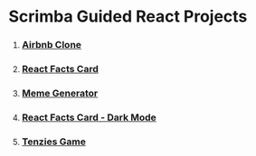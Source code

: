 # Scrimba Guided React Projects

<ol>
<li> 
<a href="https://github.com/Radser2001/LearningReact/tree/main/airbnb-clone"><h3>Airbnb Clone<h3/></a> 
</li>
<li>
<a href="https://github.com/Radser2001/LearningReact/tree/main/Facts-card"><h3>React Facts Card</h3></a>
</li>
<li>
<a href="https://github.com/Radser2001/LearningReact/tree/main/meme-generator"><h3>Meme Generator</h3></a>
</li>
<li>
<a href="https://github.com/Radser2001/LearningReact/tree/main/Facts-card-darkmode"><h3>React Facts Card - Dark Mode</h3></a>
</li>
<li>
<a href="https://github.com/Radser2001/LearningReact/tree/main/tenzies-game"><h3>Tenzies Game</h3></a>
</li>
</ol>

